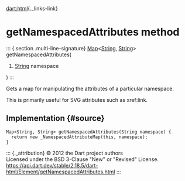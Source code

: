 [dart:html](../../dart-html/dart-html-library){._links-link}

getNamespacedAttributes method
==============================

::: {.section .multi-line-signature}
[Map](../../dart-core/map-class)\<[String](../../dart-core/string-class),
[String](../../dart-core/string-class)\> getNamespacedAttributes(

1.  [String](../../dart-core/string-class) namespace

)
:::

Gets a map for manipulating the attributes of a particular namespace.

This is primarily useful for SVG attributes such as xref:link.

Implementation {#source}
--------------

``` {.language-dart data-language="dart"}
Map<String, String> getNamespacedAttributes(String namespace) {
  return new _NamespacedAttributeMap(this, namespace);
}
```

::: {._attribution}
© 2012 the Dart project authors\
Licensed under the BSD 3-Clause \"New\" or \"Revised\" License.\
<https://api.dart.dev/stable/2.18.5/dart-html/Element/getNamespacedAttributes.html>
:::

